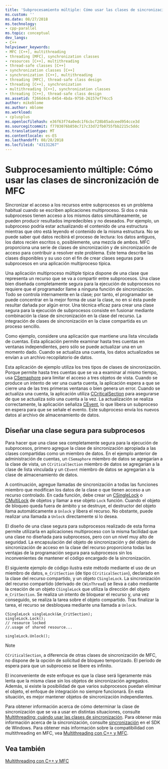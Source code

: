 ```yaml
---
title: 'Subprocesamiento múltiple: Cómo usar las clases de sincronización de MFC | Microsoft Docs'
ms.custom: ''
ms.date: 08/27/2018
ms.technology:
- cpp-parallel
ms.topic: conceptual
dev_langs:
- C++
helpviewer_keywords:
- MFC [C++], multithreading
- threading [MFC], synchronization classes
- resources [C++], multithreading
- thread-safe classes [C++]
- synchronization classes [C++]
- synchronization [C++], multithreading
- threading [MFC], thread-safe class design
- threading [C++], synchronization
- multithreading [C++], synchronization classes
- threading [C++], thread-safe class design
ms.assetid: f266d4c6-0454-4bda-9758-26157ef74cc5
author: mikeblome
ms.author: mblome
ms.workload:
- cplusplus
ms.openlocfilehash: e36f63f74a0edc1f6cbcf28b85adceed954cce3d
ms.sourcegitcommit: f7703076b850c717c33d72fb0755fbb2215c5ddc
ms.translationtype: MT
ms.contentlocale: es-ES
ms.lasthandoff: 08/28/2018
ms.locfileid: "43131267"
---
```

# <a name="multithreading-how-to-use-the-mfc-synchronization-classes"></a>Subprocesamiento múltiple: Cómo usar las clases de sincronización de MFC
Sincronizar el acceso a los recursos entre subprocesos es un problema habitual cuando se escriben aplicaciones multiproceso. Si dos o más subprocesos tienen acceso a los mismos datos simultáneamente, se pueden producir resultados impredecibles y no deseados. Por ejemplo, un subproceso podría estar actualizando el contenido de una estructura mientras que otro está leyendo el contenido de la misma estructura. No se puede saber qué datos recibirá el proceso de lectura: los datos antiguos, los datos recién escritos o, posiblemente, una mezcla de ambos. MFC proporciona una serie de clases de sincronización y de sincronización de acceso para contribuir a resolver este problema. Este tema describe las clases disponibles y su uso con el fin de crear clases seguras para subprocesos en una aplicación multiproceso típica.  
  
Una aplicación multiproceso múltiple típica dispone de una clase que representa un recurso que se va a compartir entre subprocesos. Una clase bien diseñada completamente segura para la ejecución de subprocesos no requiere que el programador llame a ninguna función de sincronización. Todo se controla internamente en la clase; por tanto, el programador se puede concentrar en la mejor forma de usar la clase, no en si ésta puede resultar dañada por algún error. Una técnica eficaz para crear una clase segura para la ejecución de subprocesos consiste en fusionar mediante combinación la clase de sincronización en la clase del recurso. La integración de clases de sincronización en la clase compartida es un proceso sencillo.  
  
Como ejemplo, considere una aplicación que mantiene una lista vinculada de cuentas. Esta aplicación permite examinar hasta tres cuentas en ventanas independientes, pero sólo se puede actualizar una en un momento dado. Cuando se actualiza una cuenta, los datos actualizados se envían a un archivo recopilatorio de datos.  
  
Esta aplicación de ejemplo utiliza los tres tipos de clases de sincronización. Porque permite hasta tres cuentas que se va a examinar al mismo tiempo, usa [CSemaphore](../mfc/reference/csemaphore-class.md) para limitar el acceso a tres objetos de vista. Cuando se produce un intento de ver una cuarta cuenta, la aplicación espera a que se cierre una de las tres primeras ventanas o bien genera un error. Cuando se actualiza una cuenta, la aplicación utiliza [CCriticalSection](../mfc/reference/ccriticalsection-class.md) para asegurarse de que se actualiza solo una cuenta a la vez. La actualización se realiza correctamente, la aplicación señaliza [CEvent](../mfc/reference/cevent-class.md), lo que libera un subproceso en espera para que se señale el evento. Este subproceso envía los nuevos datos al archivo de almacenamiento de datos.  
  
##  <a name="_mfc_designing_a_thread.2d.safe_class"></a> Diseñar una clase segura para subprocesos  
 
Para hacer que una clase sea completamente segura para la ejecución de subprocesos, primero agregue la clase de sincronización apropiada a las clases compartidas como un miembro de datos. En el ejemplo anterior de administración de cuentas, un `CSemaphore` miembro de datos se agregarían a la clase de vista, un `CCriticalSection` miembro de datos se agregarían a la clase de lista vinculada y un `CEvent` miembro de datos se agregarían a la clase de almacenamiento de datos.  
  
A continuación, agregue llamadas de sincronización a todas las funciones miembro que modifican los datos de la clase o que tienen acceso a un recurso controlado. En cada función, debe crear un [CSingleLock](../mfc/reference/csinglelock-class.md) o [CMultiLock](../mfc/reference/cmultilock-class.md) de objetos y llamar a ese objeto `Lock` función. Cuando el objeto de bloqueo queda fuera de ámbito y se destruye, el destructor del objeto llama automáticamente a `Unlock` y libera el recurso. No obstante, puede realizar una llamada a `Unlock` directamente si lo desea.  
  
El diseño de una clase segura para subprocesos realizado de esta forma permite utilizarla en aplicaciones multiproceso con la misma facilidad que una clase no diseñada para subprocesos, pero con un nivel muy alto de seguridad. La encapsulación del objeto de sincronización y del objeto de sincronización de acceso en la clase del recurso proporciona todas las ventajas de la programación segura para subprocesos sin los inconvenientes de mantener el código encargado de la sincronización.  
  
El siguiente ejemplo de código ilustra este método mediante el uso de un miembro de datos, `m_CritSection` (de tipo `CCriticalSection`), declarado en la clase del recurso compartido, y un objeto `CSingleLock`. La sincronización del recurso compartido (derivado de `CWinThread`) se lleva a cabo mediante la creación de un objeto `CSingleLock` que utiliza la dirección del objeto `m_CritSection`. Se realiza un intento de bloquear el recurso y, una vez conseguido, se realiza la tarea sobre el objeto compartido. Tras finalizar la tarea, el recurso se desbloquea mediante una llamada a `Unlock`.  
  
```  
CSingleLock singleLock(&m_CritSection);  
singleLock.Lock();  
// resource locked  
//.usage of shared resource...  
  
singleLock.Unlock();  
```  
  
> [!NOTE]
> `CCriticalSection`, a diferencia de otras clases de sincronización de MFC, no dispone de la opción de solicitud de bloqueo temporizado. El período de espera para que un subproceso se libere es infinito.  
  
El inconveniente de este enfoque es que la clase será ligeramente más lenta que la misma clase sin los objetos de sincronización agregados. Además, si existe la posibilidad de que varios subprocesos puedan eliminar el objeto, el enfoque de integración no siempre funcionará. En esta situación, es mejor mantener objetos de sincronización independientes.  
  
Para obtener información acerca de cómo determinar la clase de sincronización que se va a usar en distintas situaciones, consulte [Multithreading: cuándo usar las clases de sincronización](multithreading-when-to-use-the-synchronization-classes.md). Para obtener más información acerca de la sincronización, consulte [sincronización](/windows/desktop/Sync/synchronization) en el SDK de Windows. Para obtener más información sobre la compatibilidad con multithreading en MFC, vea [Multithreading con C++ y MFC](multithreading-with-cpp-and-mfc.md).  
  
## <a name="see-also"></a>Vea también  
 
[Multithreading con C++ y MFC](multithreading-with-cpp-and-mfc.md)